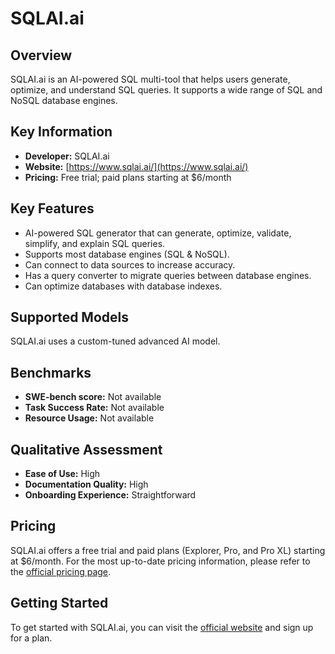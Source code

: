 # SQLAI.ai

## Overview

SQLAI.ai is an AI-powered SQL multi-tool that helps users generate, optimize, and understand SQL queries.
It supports a wide range of SQL and NoSQL database engines.

## Key Information

- **Developer:** SQLAI.ai
- **Website:** [https://www.sqlai.ai/](https://www.sqlai.ai/)
- **Pricing:** Free trial; paid plans starting at $6/month

## Key Features

- AI-powered SQL generator that can generate, optimize, validate, simplify, and explain SQL queries.
- Supports most database engines (SQL & NoSQL).
- Can connect to data sources to increase accuracy.
- Has a query converter to migrate queries between database engines.
- Can optimize databases with database indexes.

## Supported Models

SQLAI.ai uses a custom-tuned advanced AI model.

## Benchmarks

- **SWE-bench score:** Not available
- **Task Success Rate:** Not available
- **Resource Usage:** Not available

## Qualitative Assessment

- **Ease of Use:** High
- **Documentation Quality:** High
- **Onboarding Experience:** Straightforward

## Pricing

SQLAI.ai offers a free trial and paid plans (Explorer, Pro, and Pro XL) starting at $6/month.
For the most up-to-date pricing information, please refer to the [official pricing page](https://www.sqlai.ai/pricing).

## Getting Started

To get started with SQLAI.ai, you can visit the [official website](https://www.sqlai.ai/) and sign up for a plan.

